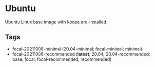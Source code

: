 # Ubuntu

[Ubuntu][] Linux base image with [koopa][] pre-installed.

## Tags

- focal-20211006-minimal
  (20.04-minimal; focal-minimal; minimal)
- focal-20211006-recommended
  (**latest**; 20.04; 20.04-recommended; base; focal;
  focal-recommended; recommended)

[koopa]: https://koopa.acidgenomics.com/
[ubuntu]: https://www.ubuntu.com/
